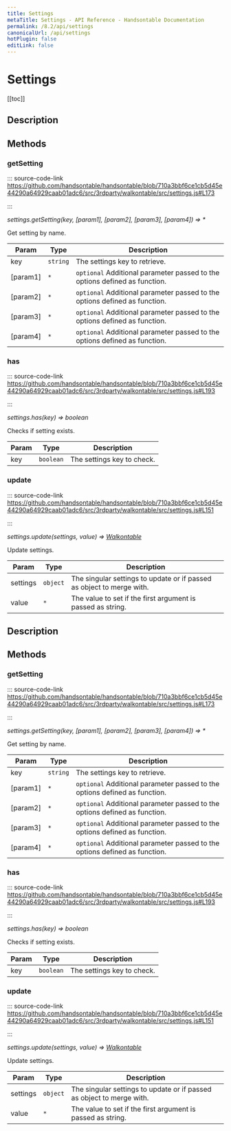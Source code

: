 ```yaml
---
title: Settings
metaTitle: Settings - API Reference - Handsontable Documentation
permalink: /8.2/api/settings
canonicalUrl: /api/settings
hotPlugin: false
editLink: false
---
```


# Settings

[[toc]]

## Description


## Methods

### getSetting
  
::: source-code-link https://github.com/handsontable/handsontable/blob/710a3bbf6ce1cb5d45e44290a64929caab01adc6/src/3rdparty/walkontable/src/settings.js#L173

:::

_settings.getSetting(key, [param1], [param2], [param3], [param4]) ⇒ \*_

Get setting by name.


| Param | Type | Description |
| --- | --- | --- |
| key | `string` | The settings key to retrieve. |
| [param1] | `*` | `optional` Additional parameter passed to the options defined as function. |
| [param2] | `*` | `optional` Additional parameter passed to the options defined as function. |
| [param3] | `*` | `optional` Additional parameter passed to the options defined as function. |
| [param4] | `*` | `optional` Additional parameter passed to the options defined as function. |



### has
  
::: source-code-link https://github.com/handsontable/handsontable/blob/710a3bbf6ce1cb5d45e44290a64929caab01adc6/src/3rdparty/walkontable/src/settings.js#L193

:::

_settings.has(key) ⇒ boolean_

Checks if setting exists.


| Param | Type | Description |
| --- | --- | --- |
| key | `boolean` | The settings key to check. |



### update
  
::: source-code-link https://github.com/handsontable/handsontable/blob/710a3bbf6ce1cb5d45e44290a64929caab01adc6/src/3rdparty/walkontable/src/settings.js#L151

:::

_settings.update(settings, value) ⇒ [Walkontable](@/api/walkontable.md)_

Update settings.


| Param | Type | Description |
| --- | --- | --- |
| settings | `object` | The singular settings to update or if passed as object to merge with. |
| value | `*` | The value to set if the first argument is passed as string. |



## Description


## Methods

### getSetting
  
::: source-code-link https://github.com/handsontable/handsontable/blob/710a3bbf6ce1cb5d45e44290a64929caab01adc6/src/3rdparty/walkontable/src/settings.js#L173

:::

_settings.getSetting(key, [param1], [param2], [param3], [param4]) ⇒ \*_

Get setting by name.


| Param | Type | Description |
| --- | --- | --- |
| key | `string` | The settings key to retrieve. |
| [param1] | `*` | `optional` Additional parameter passed to the options defined as function. |
| [param2] | `*` | `optional` Additional parameter passed to the options defined as function. |
| [param3] | `*` | `optional` Additional parameter passed to the options defined as function. |
| [param4] | `*` | `optional` Additional parameter passed to the options defined as function. |



### has
  
::: source-code-link https://github.com/handsontable/handsontable/blob/710a3bbf6ce1cb5d45e44290a64929caab01adc6/src/3rdparty/walkontable/src/settings.js#L193

:::

_settings.has(key) ⇒ boolean_

Checks if setting exists.


| Param | Type | Description |
| --- | --- | --- |
| key | `boolean` | The settings key to check. |



### update
  
::: source-code-link https://github.com/handsontable/handsontable/blob/710a3bbf6ce1cb5d45e44290a64929caab01adc6/src/3rdparty/walkontable/src/settings.js#L151

:::

_settings.update(settings, value) ⇒ [Walkontable](@/api/walkontable.md)_

Update settings.


| Param | Type | Description |
| --- | --- | --- |
| settings | `object` | The singular settings to update or if passed as object to merge with. |
| value | `*` | The value to set if the first argument is passed as string. |


